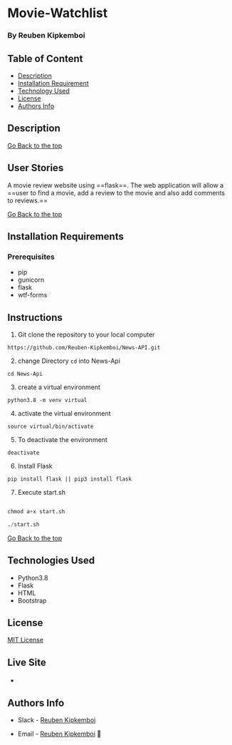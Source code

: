 # Movie-Watchlist 

### By Reuben Kipkemboi

## Table of Content

+ [Description](#description)
+ [Installation Requirement](#installation-requirements)
+ [Technology Used](#technologies-used)
+ [License](#license)
+ [Authors Info](#authors-info)

## Description



[Go Back to the top](#movie-watchlist)


## User Stories

A movie review website using ==flask==. The web application will allow a ==user to find a movie, add a review to the movie and also add comments to reviews.==

[Go Back to the top](#movie-list)


## Installation Requirements

### Prerequisites

- pip
- gunicorn
- flask
- wtf-forms

## Instructions

1) Git clone the repository to your local computer
```
https://github.com/Reuben-Kipkemboi/News-API.git
```
2. change Directory `cd` into News-Api

```
cd News-Api
```
3. create a virtual environment

```
python3.8 -m venv virtual
```
4. activate the virtual environment 
```
source virtual/bin/activate

```
5. To deactivate the environment

```
deactivate
```

6. Install Flask

```
pip install flask || pip3 install flask
```
7. Execute start.sh

```python

chmod a+x start.sh

./start.sh

```

[Go Back to the top](#movie-list)


## Technologies Used

- Python3.8
- Flask
- HTML
- Bootstrap

## License
[MIT License](LICENSE)

## Live Site
* #### 

## Authors Info
* Slack - [Reuben Kipkemboi]()

* Email - [Reuben Kipkemboi](https://gmail.com) :email: 